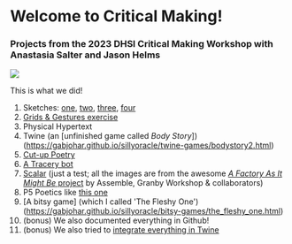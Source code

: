 # Welcome to Critical Making!

### Projects from the 2023 DHSI Critical Making Workshop with Anastasia Salter and Jason Helms

![](https://media.giphy.com/media/v1.Y2lkPTc5MGI3NjExY2M3MTdmMTMxODgyZDIzOTU5YzU0ZGUyNjlkMDZkZWEzMjI3MGE5NSZlcD12MV9pbnRlcm5hbF9naWZzX2dpZklkJmN0PWc/Gb2KFjzztNo1W/giphy.gif)

This is what we did!

1. Sketches: [one](https://gabjohar.github.io/sillyoracle/sketches/sketches0.PNG), [two](https://gabjohar.github.io/sillyoracle/sketches/sketches1.PNG), [three](https://gabjohar.github.io/sillyoracle/sketches/sketches2.PNG), [four](https://gabjohar.github.io/sillyoracle/sketches/sketches3.PNG)
2. [Grids & Gestures exercise](https://gabjohar.github.io/sillyoracle/gridsandgestures.PNG) 
3. Physical Hypertext 
4. Twine (an [unfinished game called *Body Story*])(https://gabjohar.github.io/sillyoracle/twine-games/bodystory2.html)
5. [Cut-up Poetry](https://gabjohar.github.io/sillyoracle/cutuppoetry.PNG) 
6. [A Tracery bot](https://botsin.space/@sillyoracle)
7. [Scalar](https://scalar.usc.edu/works/test-book-483) (just a test; all the images are from the awesome [*A Factory As It Might Be* project](https://assemblestudio.co.uk/projects/a-factory-as-it-might-be) by Assemble, Granby Workshop & collaborators)  
8. P5 Poetics like [this one](https://gabjohar.github.io/sillyoracle/open-processing-sketches/mots-chauds-mouvants/motchaudsmouvants.html) 
9. [A bitsy game] (which I called 'The Fleshy One') (https://gabjohar.github.io/sillyoracle/bitsy-games/the_fleshy_one.html)
10. (bonus) We also documented everything in Github!
11. (bonus) We also tried to [integrate everything in Twine](https://gabjohar.github.io/sillyoracle/twine-integration-cm.html)
